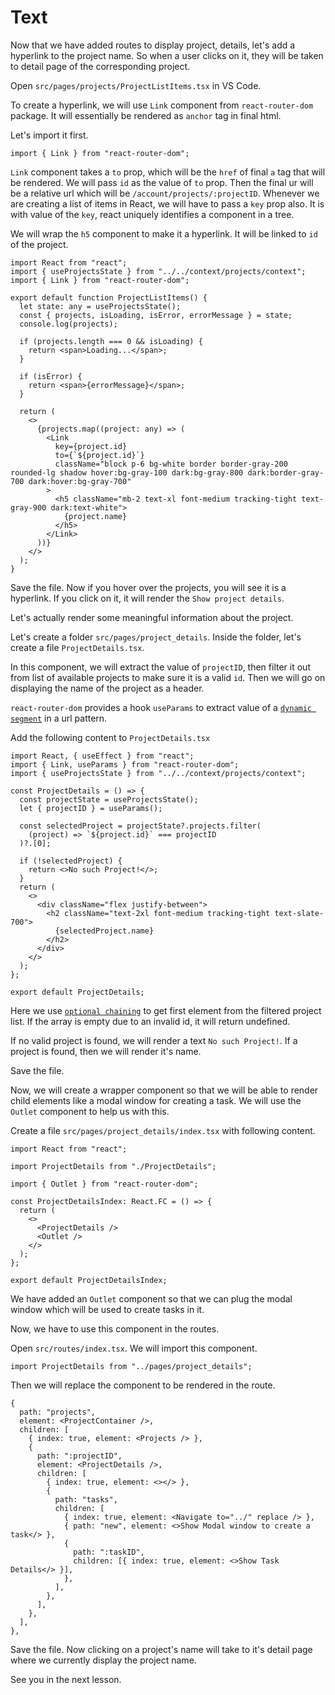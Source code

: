 # Text

Now that we have added routes to display project, details, let's add a hyperlink to the project name. So when a user clicks on it, they will be taken to detail page of the corresponding project.

Open `src/pages/projects/ProjectListItems.tsx` in VS Code.

To create a hyperlink, we will use `Link` component from `react-router-dom` package. It will essentially be rendered as `anchor` tag in final html.

Let's import it first.

```tsx
import { Link } from "react-router-dom";
```

`Link` component takes a `to` prop, which will be the `href` of final `a` tag that will be rendered. We will pass `id` as the value of `to` prop. Then the final ur will be a relative url which will be `/account/projects/:projectID`. Whenever we are creating a list of items in React, we will have to pass a `key` prop also. It is with value of the `key`, react uniquely identifies a component in a tree.

We will wrap the `h5` component to make it a hyperlink. It will be linked to `id` of the project.

```tsx
import React from "react";
import { useProjectsState } from "../../context/projects/context";
import { Link } from "react-router-dom";

export default function ProjectListItems() {
  let state: any = useProjectsState();
  const { projects, isLoading, isError, errorMessage } = state;
  console.log(projects);

  if (projects.length === 0 && isLoading) {
    return <span>Loading...</span>;
  }

  if (isError) {
    return <span>{errorMessage}</span>;
  }

  return (
    <>
      {projects.map((project: any) => (
        <Link
          key={project.id}
          to={`${project.id}`}
          className="block p-6 bg-white border border-gray-200 rounded-lg shadow hover:bg-gray-100 dark:bg-gray-800 dark:border-gray-700 dark:hover:bg-gray-700"
        >
          <h5 className="mb-2 text-xl font-medium tracking-tight text-gray-900 dark:text-white">
            {project.name}
          </h5>
        </Link>
      ))}
    </>
  );
}
```

Save the file. Now if you hover over the projects, you will see it is a hyperlink. If you click on it, it will render the `Show project details`.

Let's actually render some meaningful information about the project.

Let's create a folder `src/pages/project_details`. Inside the folder, let's create a file `ProjectDetails.tsx`.

In this component, we will extract the value of `projectID`, then filter it out from list of available projects to make sure it is a valid `id`. Then we will go on displaying the name of the project as a header.

`react-router-dom` provides a hook `useParams` to extract value of a [`dynamic segment`](https://reactrouter.com/en/main/route/route#dynamic-segments) in a url pattern.

Add the following content to `ProjectDetails.tsx`

```tsx
import React, { useEffect } from "react";
import { Link, useParams } from "react-router-dom";
import { useProjectsState } from "../../context/projects/context";

const ProjectDetails = () => {
  const projectState = useProjectsState();
  let { projectID } = useParams();

  const selectedProject = projectState?.projects.filter(
    (project) => `${project.id}` === projectID
  )?.[0];

  if (!selectedProject) {
    return <>No such Project!</>;
  }
  return (
    <>
      <div className="flex justify-between">
        <h2 className="text-2xl font-medium tracking-tight text-slate-700">
          {selectedProject.name}
        </h2>
      </div>
    </>
  );
};

export default ProjectDetails;
```

Here we use [`optional chaining`](https://developer.mozilla.org/en-US/docs/Web/JavaScript/Reference/Operators/Optional_chaining) to get first element from the filtered project list. If the array is empty due to an invalid id, it will return undefined.

If no valid project is found, we will render a text `No such Project!`. If a project is found, then we will render it's name.

Save the file.

Now, we will create a wrapper component so that we will be able to render child elements like a modal window for creating a task. We will use the `Outlet` component to help us with this.

Create a file `src/pages/project_details/index.tsx` with following content.

```tsx
import React from "react";

import ProjectDetails from "./ProjectDetails";

import { Outlet } from "react-router-dom";

const ProjectDetailsIndex: React.FC = () => {
  return (
    <>
      <ProjectDetails />
      <Outlet />
    </>
  );
};

export default ProjectDetailsIndex;

```

We have added an `Outlet` component so that we can plug the modal window which will be used to create tasks in it.

Now, we have to use this component in the routes.

Open `src/routes/index.tsx`. We will import this component.

```tsx
import ProjectDetails from "../pages/project_details";
```

Then we will replace the component to be rendered in the route.

```tsx
{
  path: "projects",
  element: <ProjectContainer />,
  children: [
    { index: true, element: <Projects /> },
    {
      path: ":projectID",
      element: <ProjectDetails />,
      children: [
        { index: true, element: <></> },
        {
          path: "tasks",
          children: [
            { index: true, element: <Navigate to="../" replace /> },
            { path: "new", element: <>Show Modal window to create a task</> },
            {
              path: ":taskID",
              children: [{ index: true, element: <>Show Task Details</> }],
            },
          ],
        },
      ],
    },
  ],
},
```

Save the file. Now clicking on a project's name will take to it's detail page where we currently display the project name.

See you in the next lesson.
